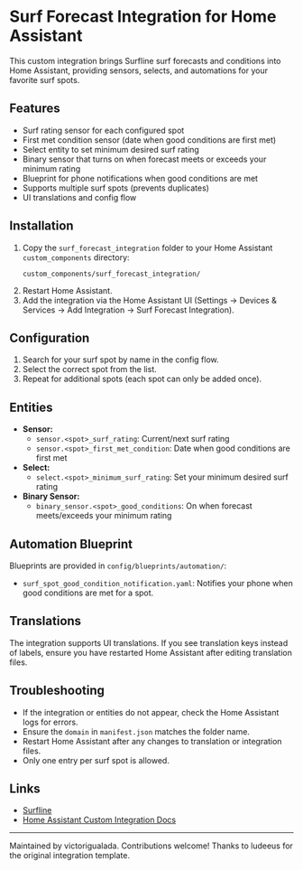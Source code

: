 # Surf Forecast Integration for Home Assistant

This custom integration brings Surfline surf forecasts and conditions into Home Assistant, providing sensors, selects, and automations for your favorite surf spots.

## Features

- Surf rating sensor for each configured spot
- First met condition sensor (date when good conditions are first met)
- Select entity to set minimum desired surf rating
- Binary sensor that turns on when forecast meets or exceeds your minimum rating
- Blueprint for phone notifications when good conditions are met
- Supports multiple surf spots (prevents duplicates)
- UI translations and config flow

## Installation

1. Copy the `surf_forecast_integration` folder to your Home Assistant `custom_components` directory:
	 ```
	 custom_components/surf_forecast_integration/
	 ```
2. Restart Home Assistant.
3. Add the integration via the Home Assistant UI (Settings → Devices & Services → Add Integration → Surf Forecast Integration).

## Configuration

1. Search for your surf spot by name in the config flow.
2. Select the correct spot from the list.
3. Repeat for additional spots (each spot can only be added once).

## Entities

- **Sensor:**
	- `sensor.<spot>_surf_rating`: Current/next surf rating
	- `sensor.<spot>_first_met_condition`: Date when good conditions are first met
- **Select:**
	- `select.<spot>_minimum_surf_rating`: Set your minimum desired surf rating
- **Binary Sensor:**
	- `binary_sensor.<spot>_good_conditions`: On when forecast meets/exceeds your minimum rating

## Automation Blueprint

Blueprints are provided in `config/blueprints/automation/`:

- `surf_spot_good_condition_notification.yaml`: Notifies your phone when good conditions are met for a spot.

## Translations

The integration supports UI translations. If you see translation keys instead of labels, ensure you have restarted Home Assistant after editing translation files.

## Troubleshooting

- If the integration or entities do not appear, check the Home Assistant logs for errors.
- Ensure the `domain` in `manifest.json` matches the folder name.
- Restart Home Assistant after any changes to translation or integration files.
- Only one entry per surf spot is allowed.

## Links

- [Surfline](https://www.surfline.com/)
- [Home Assistant Custom Integration Docs](https://developers.home-assistant.io/docs/creating_integration_file_structure/)

---
Maintained by victorigualada. Contributions welcome!
Thanks to ludeeus for the original integration template.